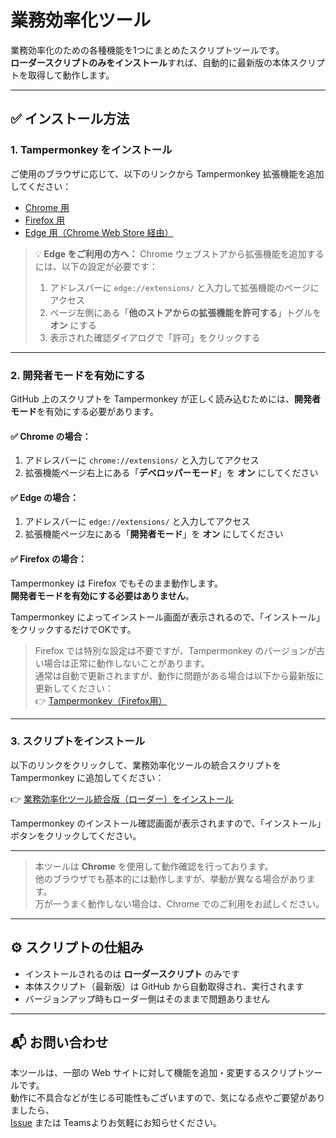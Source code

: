 # 業務効率化ツール

業務効率化のための各種機能を1つにまとめたスクリプトツールです。  
**ローダースクリプトのみをインストール**すれば、自動的に最新版の本体スクリプトを取得して動作します。

---

## ✅ インストール方法

### 1. Tampermonkey をインストール

ご使用のブラウザに応じて、以下のリンクから Tampermonkey 拡張機能を追加してください：

- [Chrome 用](https://chrome.google.com/webstore/detail/dhdgffkkebhmkfjojejmpbldmpobfkfo)
- [Firefox 用](https://addons.mozilla.org/ja/firefox/addon/tampermonkey/)
- [Edge 用（Chrome Web Store 経由）](https://chrome.google.com/webstore/detail/dhdgffkkebhmkfjojejmpbldmpobfkfo)

> 💡 **Edge をご利用の方へ：**
> Chrome ウェブストアから拡張機能を追加するには、以下の設定が必要です：
>
> 1. アドレスバーに `edge://extensions/` と入力して拡張機能のページにアクセス
> 2. ページ左側にある「**他のストアからの拡張機能を許可する**」トグルを **オン** にする
> 3. 表示された確認ダイアログで「許可」をクリックする

---

### 2. 開発者モードを有効にする

GitHub 上のスクリプトを Tampermonkey が正しく読み込むためには、**開発者モード**を有効にする必要があります。

#### ✅ Chrome の場合：

1. アドレスバーに `chrome://extensions/` と入力してアクセス
2. 拡張機能ページ右上にある「**デベロッパーモード**」を **オン** にしてください

#### ✅ Edge の場合：

1. アドレスバーに `edge://extensions/` と入力してアクセス
2. 拡張機能ページ左にある「**開発者モード**」を **オン** にしてください

#### ✅ Firefox の場合：

Tampermonkey は Firefox でもそのまま動作します。  
**開発者モードを有効にする必要はありません**。

Tampermonkey によってインストール画面が表示されるので、「インストール」をクリックするだけでOKです。

> Firefox では特別な設定は不要ですが、Tampermonkey のバージョンが古い場合は正常に動作しないことがあります。  
> 通常は自動で更新されますが、動作に問題がある場合は以下から最新版に更新してください：  
> 👉 [Tampermonkey（Firefox用）](https://addons.mozilla.org/ja/firefox/addon/tampermonkey/)

---

### 3. スクリプトをインストール

以下のリンクをクリックして、業務効率化ツールの統合スクリプトを Tampermonkey に追加してください：

👉 [業務効率化ツール統合版（ローダー）をインストール](https://raw.githubusercontent.com/NEL227/work-toolkit/main/script/業務効率化ツールローダー.user.js)

Tampermonkey のインストール確認画面が表示されますので、「インストール」ボタンをクリックしてください。

---

> 本ツールは **Chrome** を使用して動作確認を行っております。  
> 他のブラウザでも基本的には動作しますが、挙動が異なる場合があります。  
> 万が一うまく動作しない場合は、Chrome でのご利用をお試しください。

---

## ⚙️ スクリプトの仕組み

- インストールされるのは **ローダースクリプト** のみです
- 本体スクリプト（最新版）は GitHub から自動取得され、実行されます
- バージョンアップ時もローダー側はそのままで問題ありません

---

## 📬 お問い合わせ

本ツールは、一部の Web サイトに対して機能を追加・変更するスクリプトツールです。  
動作に不具合などが生じる可能性もございますので、気になる点やご要望がありましたら、  
[Issue](https://github.com/NEL227/work-toolkit/issues) または Teamsよりお気軽にお知らせください。
